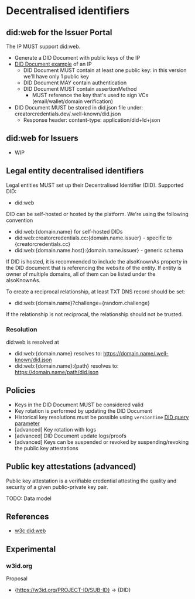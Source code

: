 # Decentralised identifiers

## did:web for the Issuer Portal

The IP MUST support did:web.

- Generate a DID Document with public keys of the IP
- [DID Document example](./examples/issuer-portal-did.json) of an IP
  - DID Document MUST contain at least one public key: in this version we'll have only 1 public key
  - DID Document MAY contain authentication
  - DID Document MUST contain assertionMethod
    - MUST reference the key that's used to sign VCs (email/wallet/domain verification)
- DID Document MUST be stored in did.json file under: creatorcredentials.dev/.well-known/did.json
  - Response header: content-type: application/did+ld+json

## did:web for Issuers

- WIP

## Legal entity decentralised identifiers

Legal entities MUST set up their Decentralised Identifier (DID). Supported DID:

- did:web

DID can be self-hosted or hosted by the platform. We're using the following convention

- did:web:{domain.name} for self-hosted DIDs
- did:web:creatorcredentials.cc:{domain.name.issuer} - specific to {creatorcredentials.cc}
- did:web:{domain.name.host}:{domain.name.issuer} - generic schema

If DID is hosted, it is recommended to include the alsoKnownAs property in the DID document that is referencing the website of the entity. If entity is owner of multiple domains, all of them can be listed under the alsoKnownAs.

To create a reciprocal relationship, at least TXT DNS record should be set:

- did:web:{domain.name}?challenge={random.challenge}

If the relationship is not reciprocal, the relationship should not be trusted.

### Resolution

did:web is resolved at

- did:web:{domain.name} resolves to: <https://domain.name/.well-known/did.json>
- did:web:{domain.name}:{path} resolves to: <https://domain.name/path/did.json>

## Policies

- Keys in the DID Document MUST be considered valid
- Key rotation is performed by updating the DID Document
- Historical key resolutions must be possible using `versionTime` [DID query parameter](https://w3c.github.io/did-core/#did-parameters)
- [advanced] Key rotation with logs
- [advanced] DID Document update logs/proofs
- [advanced] Keys can be suspended or revoked by suspending/revoking the public key attestations

## Public key attestations (advanced)

Public key attestation is a verifiable credential attesting the quality and security of a given public-private key pair.

TODO: Data model

## References

- [w3c did:web](https://w3c-ccg.github.io/did-method-web/)

## Experimental

### w3id.org

Proposal

- {https://w3id.org/PROJECT-ID/SUB-ID} -> {DID}
